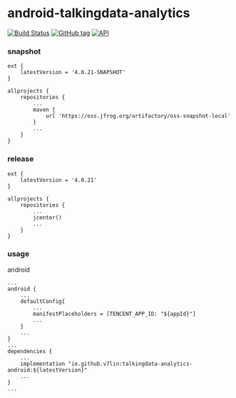 # android-talkingdata-analytics

[![Build Status](https://cloud.drone.io/api/badges/v7lin/android-talkingdata-analytics/status.svg)](https://cloud.drone.io/v7lin/android-talkingdata-analytics)
[![GitHub tag](https://img.shields.io/github/tag/v7lin/android-talkingdata-analytics.svg)](https://github.com/v7lin/android-talkingdata-analytics/releases)
[![API](https://img.shields.io/badge/API-14%2B-brightgreen.svg?style=flat)](https://android-arsenal.com/api?level=14)

### snapshot

````
ext {
    latestVersion = '4.0.21-SNAPSHOT'
}

allprojects {
    repositories {
        ...
        maven {
            url 'https://oss.jfrog.org/artifactory/oss-snapshot-local'
        }
        ...
    }
}
````

### release

````
ext {
    latestVersion = '4.0.21'
}

allprojects {
    repositories {
        ...
        jcenter()
        ...
    }
}
````

### usage

android
````
...
android {
    ...
    defaultConfig{
        ...
        manifestPlaceholders = [TENCENT_APP_ID: "${appId}"]
        ...
    }
    ...
}
...
dependencies {
    ...
    implementation "io.github.v7lin:talkingdata-analytics-android:${latestVersion}"
    ...
}
...
````
